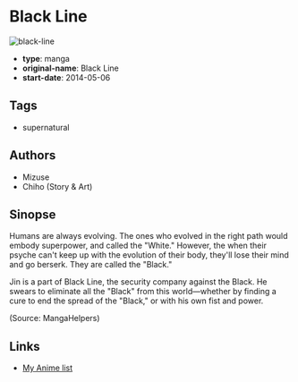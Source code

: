 # Black Line

![black-line](https://cdn.myanimelist.net/images/manga/3/154637.jpg)

-   **type**: manga
-   **original-name**: Black Line
-   **start-date**: 2014-05-06

## Tags

-   supernatural

## Authors

-   Mizuse
-   Chiho (Story & Art)

## Sinopse

Humans are always evolving. The ones who evolved in the right path would embody superpower, and called the "White." However, the when their psyche can't keep up with the evolution of their body, they'll lose their mind and go berserk. They are called the "Black."

Jin is a part of Black Line, the security company against the Black. He swears to eliminate all the "Black" from this world—whether by finding a cure to end the spread of the "Black," or with his own fist and power.

(Source: MangaHelpers)

## Links

-   [My Anime list](https://myanimelist.net/manga/88650/Black_Line)
